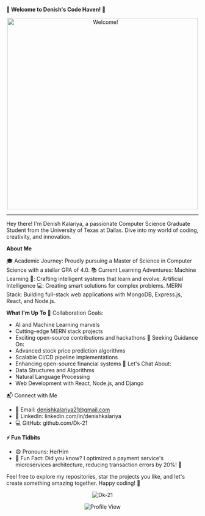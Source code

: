 **👋 Welcome to Denish's Code Haven! 🚀**
<div align="center">
<img src="https://media.giphy.com/media/11JTxkrmq4bGE0/source.gif" alt="Welcome!" width="500" />
</div>

---

  
Hey there! I'm Denish Kalariya, a passionate Computer Science Graduate Student from the University of Texas at Dallas. Dive into my world of coding, creativity, and innovation.

**About Me**

🎓 Academic Journey: Proudly pursuing a Master of Science in Computer Science with a stellar GPA of 4.0.
📚 Current Learning Adventures:
Machine Learning 🤖: Crafting intelligent systems that learn and evolve.
Artificial Intelligence 💻: Creating smart solutions for complex problems.
MERN Stack: Building full-stack web applications with MongoDB, Express.js, React, and Node.js.

 **What I'm Up To**
👯 Collaboration Goals:
- AI and Machine Learning marvels
- Cutting-edge MERN stack projects
- Exciting open-source contributions and hackathons
🤔 Seeking Guidance On:
- Advanced stock price prediction algorithms
- Scalable CI/CD pipeline implementations
- Enhancing open-source financial systems
💬 Let's Chat About:
- Data Structures and Algorithms
- Natural Language Processing
- Web Development with React, Node.js, and Django

📬 Connect with Me
- 📧 Email: denishkalariya21@gmail.com
- 💼 LinkedIn: linkedin.com/in/denishkalariya
- 💻 GitHub: github.com/Dk-21

**⚡ Fun Tidbits**
- 😄 Pronouns: He/Him
- 🌟 Fun Fact: Did you know? I optimized a payment service's microservices architecture, reducing transaction errors by 20%! 🚀

Feel free to explore my repositories, star the projects you like, and let's create something amazing together. Happy coding! 🌟
<div align="center">
<p><img align="center" src="https://github-readme-streak-stats.herokuapp.com/?user=Dk-21&background=126e82&dates=FA8C00" alt="Dk-21" /></p>
</div>
<div align="center">
<img src="https://komarev.com/ghpvc/?username=Dk-21&style=flat-square&color=126e82" alt="Profile View">
</div>  


